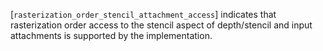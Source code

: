 [`rasterization_order_stencil_attachment_access`] indicates that
rasterization order access to the stencil aspect of depth/stencil and
input attachments is supported by the implementation.